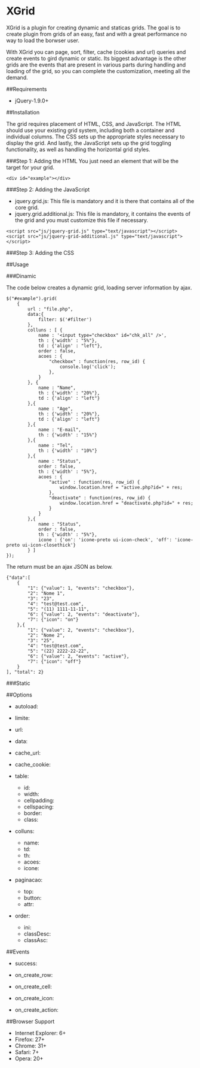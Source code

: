 XGrid
===========

XGrid is a plugin for creating dynamic and staticas grids. The goal is to create plugin from grids of an easy, fast and with a great performance no way to load the borwser user. 

With XGrid you can page, sort, filter, cache (cookies and url) queries and create events to gird dynamic or static. Its biggest advantage is the other grids are the events that are present in various parts during handling and loading of the grid, so you can complete the customization, meeting all the demand.

##Requirements
- jQuery-1.9.0+

##Installation

The grid requires placement of HTML, CSS, and JavaScript. The HTML should use your existing grid system, including both a container and individual columns. The CSS sets up the appropriate styles necessary to display the grid. And lastly, the JavaScript sets up the grid toggling functionality, as well as handling the horizontal grid styles.

###Step 1: Adding the HTML
You just need an element that will be the target for your grid.

```
<div id="example"></div>
```

###Step 2: Adding the JavaScript
- jquery.grid.js: This file is mandatory and it is there that contains all of the core grid.
- jquery.grid.additional.js: This file is mandatory, it contains the events of the grid and you must customize this file if necessary.

```
<script src="js/jquery-grid.js" type="text/javascript"></script>
<script src="js/jquery-grid-additional.js" type="text/javascript"></script>
```

###Step 3: Adding the CSS

##Usage

###Dinamic

The code below creates a dynamic grid, loading server information by ajax.

```
$("#example").grid(
	{
		url : "file.php",
		data:{
			filter: $('#filter')
		},
		colluns : [ {
			name : '<input type="checkbox" id="chk_all" />',
			th : {'width' : "5%"},
			td : {'align' : "left"},
			order : false,
			acoes : {
				"checkbox" : function(res, row_id) {
					console.log('click');
				},
			}
		}, {
			name : "Name",
			th : {'width' : "20%"},
			td : {'align' : "left"}
		},{
			name : "Age",
			th : {'width' : "20%"},
			td : {'align' : "left"}
		},{
			name : "E-mail",
			th : {'width' : "15%"}
		},{
			name : "Tel",
			th : {'width' : "10%"}
		},{
			name : "Status",
			order : false,
			th : {'width' : "5%"},
			acoes : {
				"active" : function(res, row_id) {
					window.location.href = "active.php?id=" + res;
				},
				"deactivate" : function(res, row_id) {
					window.location.href = "deactivate.php?id=" + res;
				}
			}
		},{
			name : "Status",
			order : false,
			th : {'width' : "5%"},
			icone : {'on': 'icone-preto ui-icon-check', 'off': 'icone-preto ui-icon-closethick'}
		} ]
});
```
The return must be an ajax JSON as below.

```
{"data":[
	{
		"1": {"value": 1, "events": "checkbox"}, 
		"2": "Nome 1", 
		"3": "23", 
		"4": "test@test.com",
		"5": "(11) 1111-11-11", 
		"6": {"value": 2, "events": "deactivate"},
		"7": {"icon": "on"}
	},{
		"1": {"value": 2, "events": "checkbox"},
		"2": "Nome 2", 
		"3": "25", 
		"4": "test@test.com",
		"5": "(22) 2222-22-22", 
		"6": {"value": 2, "events": "active"},
		"7": {"icon": "off"}
	}
], "total": 2}
```

###Static


##Options

- autoload:

- limite:

- url:

- data:

- cache_url:

- cache_cookie:

- table: 
	- id: 
	- width: 
	- cellpadding: 
	- cellspacing: 
	- border: 
	- class: 
					
- colluns:
	- name:
	- td:
	- th:
	- acoes:
	- icone: 


- paginacao:
	- top:
	- button:
	- attr:

- order:
	- ini:
	- classDesc:
	- classAsc:



##Events

- success:

- on_create_row:

- on_create_cell:

- on_create_icon:

- on_create_action:

##Browser Support
- Internet Explorer: 6+
- Firefox: 27+
- Chrome: 31+
- Safari: 7+
- Opera: 20+

